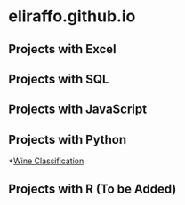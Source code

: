 # eliraffo.github.io

## Projects with Excel

## Projects with SQL

## Projects with JavaScript

## Projects with Python
*[Wine Classification](https://github.com/eliraffo/eliraffo.github.io/tree/master/WineClassification/)

## Projects with R (To be Added)
